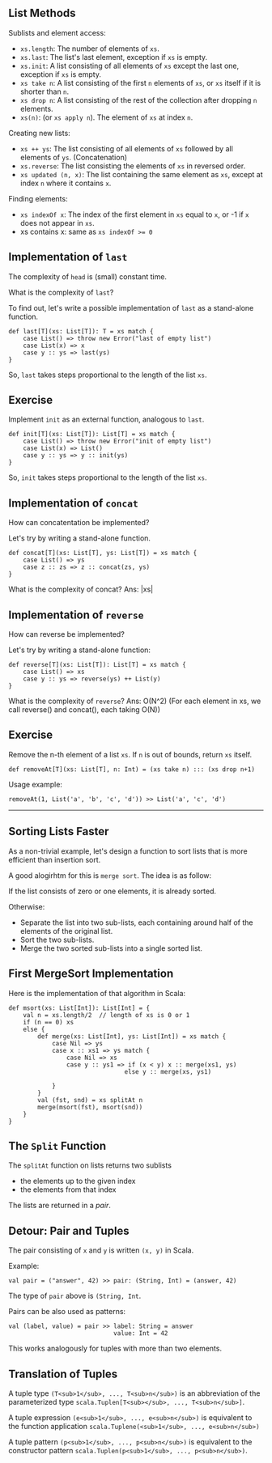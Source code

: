 ## List Methods

Sublists and element access:

- `xs.length`: The number of elements of `xs`.
- `xs.last`: The list's last element, exception if `xs` is empty. 
- `xs.init`: A list consisting of all elements of `xs` except the last one, exception if `xs` is empty.
- `xs take n`: A list consisting of the first `n` elements of `xs`, or `xs` itself if it is shorter than `n`.
- `xs drop n`: A list consisting of the rest of the collection after dropping `n` elements.
- `xs(n)`: (or `xs apply n`). The element of `xs` at index `n`.

Creating new lists:

- `xs ++ ys`: The list consisting of all elements of `xs` followed by all elements of `ys`. (Concatenation)
- `xs.reverse`: The list consisting the elements of `xs` in reversed order.
- `xs updated (n, x)`: The list containing the same element as `xs`, except at index `n` where it contains `x`.

Finding elements:

- `xs indexOf x`: The index of the first element in `xs` equal to `x`, or -1 if `x` does not appear in `xs`.
- xs contains x: same as `xs indexOf >= 0` 

## Implementation of `last`

The complexity of `head` is (small) constant time.

What is the complexity of `last`?

To find out, let's write a possible implementation of `last` as a stand-alone function.

```
def last[T](xs: List[T]): T = xs match {
	case List() => throw new Error("last of empty list")
	case List(x) => x
	case y :: ys => last(ys)
}
```

So, `last` takes steps proportional to the length of the list `xs`.

## Exercise

Implement `init` as an external function, analogous to `last`.

```
def init[T](xs: List[T]): List[T] = xs match {
	case List() => throw new Error("init of empty list")
	case List(x) => List()
	case y :: ys => y :: init(ys)
}
```

So, `init` takes steps proportional to the length of the list `xs`.

## Implementation of `concat`

How can concatentation be implemented?

Let's try by writing a stand-alone function.

```
def concat[T](xs: List[T], ys: List[T]) = xs match {
	case List() => ys
	case z :: zs => z :: concat(zs, ys)
}
```
What is the complexity of concat? Ans: |xs|

## Implementation of `reverse`
How can reverse be implemented?

Let's try by writing a stand-alone function:

```
def reverse[T](xs: List[T]): List[T] = xs match {
	case List() => xs
	case y :: ys => reverse(ys) ++ List(y)
}
```

What is the complexity of `reverse`? Ans: O(N^2) 
(For each element in xs, we call reverse() and concat(), each taking O(N))

## Exercise

Remove the n-th element of a list `xs`. 
If `n` is out of bounds, return `xs` itself.

```
def removeAt[T](xs: List[T], n: Int) = (xs take n) ::: (xs drop n+1)
```

Usage example:
```
removeAt(1, List('a', 'b', 'c', 'd')) >> List('a', 'c', 'd')
```

---

## Sorting Lists Faster

As a non-trivial example, let's design a function to sort lists that is more efficient than insertion sort.

A good alogirhtm for this is `merge sort`. The idea is as follow:

If the list consists of zero or one elements, it is already sorted.

Otherwise:
- Separate the list into two sub-lists, each containing around half of the elements of the original list.
- Sort the two sub-lists.
- Merge the two sorted sub-lists into a single sorted list.

## First MergeSort Implementation

Here is the implementation of that algorithm in Scala:

```
def msort(xs: List[Int]): List[Int] = {
	val n = xs.length/2  // length of xs is 0 or 1
	if (n == 0) xs
	else {
		def merge(xs: List[Int], ys: List[Int]) = xs match {
			case Nil => ys
			case x :: xs1 => ys match {
				case Nil => xs
				case y :: ys1 => if (x < y) x :: merge(xs1, ys) 
								else y :: merge(xs, ys1)

			}
		}
		val (fst, snd) = xs splitAt n
		merge(msort(fst), msort(snd))
	}
}
```

## The `Split` Function

The `splitAt` function on lists returns two sublists
- the elements up to the given index
- the elements from that index

The lists are returned in a *pair*.

## Detour: Pair and Tuples

The pair consisting of `x` and `y` is written `(x, y)` in Scala.

Example:

```
val pair = ("answer", 42) >> pair: (String, Int) = (answer, 42)
```
The type of `pair` above is `(String, Int`.

Pairs can be also used as patterns:

```
val (label, value) = pair >> label: String = answer
							 value: Int = 42
```

This works analogously for tuples with more than two elements.

## Translation of Tuples

A tuple type `(T<sub>1</sub>, ..., T<sub>n</sub>)` is an abbreviation of the parameterized type `scala.Tuplen[T<sub></sub>, ..., T<sub>n</sub>]`.

A tuple expression `(e<sub>1</sub>, ..., e<sub>n</sub>)` is equivalent to the function application `scala.Tuplene(<sub>1</sub>, ..., e<sub>n</sub>)`

A tuple pattern `(p<sub>1</sub>, ..., p<sub>n</sub>)` is equivalent to the constructor pattern `scala.Tuplen(p<sub>1</sub>, ..., p<sub>n</sub>)`.
































